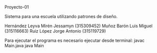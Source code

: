 Proyecto-01

Sistema para una escuela utilizando patrones de diseño.

Hernández Leyva Mirén Jessamyn (315309452)
Muñoz Barón Luis Miguel (315116663)
Ruiz López Jorge Antonio (315119729)


Para ejecutar el programa es necesario ejecutar desde terminal:
javac Main.java
java Main
